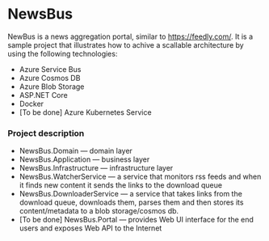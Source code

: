 # NewsBus
NewBus is a news aggregation portal, similar to https://feedly.com/.
It is a sample project that illustrates how to achive a scallable architecture by using the following technologies:
* Azure Service Bus
* Azure Cosmos DB
* Azure Blob Storage
* ASP.NET Core
* Docker
* [To be done] Azure Kubernetes Service
### Project description
* NewsBus.Domain — domain layer
* NewsBus.Application — business layer
* NewsBus.Infrastructure — infrastructure layer
* NewsBus.WatcherService — a service that monitors rss feeds and when it finds new content it sends the links to the download queue
* NewsBus.DownloaderService — a service that takes links from the download queue, downloads them, parses them and then stores its content/metadata to a blob storage/cosmos db.
* [To be done] NewsBus.Portal — provides Web UI interface for the end users and exposes Web API to the Internet
